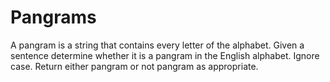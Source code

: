 # Pangrams

A pangram is a string that contains every letter of the alphabet. Given a sentence determine whether it is a pangram in the English alphabet. Ignore case. Return either pangram or not pangram as appropriate.
